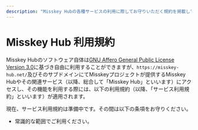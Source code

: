 ```yaml
---
description: "Misskey Hubの各種サービスの利用に際してお守りいただく規約を掲載しています。"
---
```


# Misskey Hub 利用規約

Misskey Hubのソフトウェア自体は[GNU Affero General Public License Version 3.0](https://github.com/misskey-dev/misskey-hub-next/blob/master/LICENSE)に基づき自由に利用することができますが、`https://misskey-hub.net/`及びそのサブドメインにてMisskeyプロジェクトが提供するMisskey Hubやその関連サービス（以降、総合して「Misskey Hub」といいます）にアクセスし、その機能を利用する際には、以下の利用規約（以降、「サービス利用規約」といいます）が適用されます。

現在、サービス利用規約は準備中です。その間は以下の条項をお守りください。

- 常識的な範囲でご利用ください。
